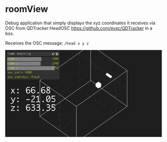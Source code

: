 roomView
================

Debug application that simply displays the xyz coordinates it receives via OSC from QDTracker:HeadOSC https://github.com/evsc/QDTracker in a box. 

Receives the OSC message: `/head x y z`

<p align="center">
	<img src="https://raw.githubusercontent.com/evsc/XRCrystals/master/roomView/screenshot.png"/>
</p>